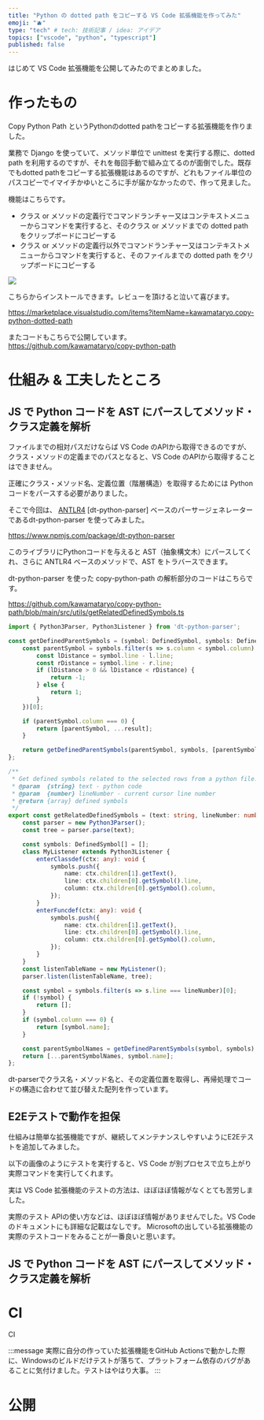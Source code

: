 ```yaml
---
title: "Python の dotted path をコピーする VS Code 拡張機能を作ってみた"
emoji: "🫐"
type: "tech" # tech: 技術記事 / idea: アイデア
topics: ["vscode", "python", "typescript"]
published: false
---
```


はじめて VS Code 拡張機能を公開してみたのでまとめました。

# 作ったもの

Copy Python Path というPythonのdotted pathをコピーする拡張機能を作りました。

業務で Django を使っていて、メソッド単位で unittest を実行する際に、dotted path を利用するのですが、それを毎回手動で組み立てるのが面倒でした。既存でもdotted pathをコピーする拡張機能はあるのですが、どれもファイル単位のパスコピーでイマイチかゆいところに手が届かなかったので、作って見ました。

機能はこちらです。

* クラス or メソッドの定義行でコマンドランチャー又はコンテキストメニューからコマンドを実行すると、そのクラス or メソッドまでの dotted path をクリップボードにコピーする
* クラス or メソッドの定義行以外でコマンドランチャー又はコンテキストメニューからコマンドを実行すると、そのファイルまでの dotted path をクリップボードにコピーする

![](https://i.gyazo.com/fe88befdaea034eff0adfd4caacd028f.gif)

こちらからインストールできます。レビューを頂けると泣いて喜びます。

https://marketplace.visualstudio.com/items?itemName=kawamataryo.copy-python-dotted-path

またコードもこちらで公開しています。
https://github.com/kawamataryo/copy-python-path

# 仕組み & 工夫したところ

## JS で Python コードを AST にパースしてメソッド・クラス定義を解析
ファイルまでの相対パスだけならば VS Code のAPIから取得できるのですが、クラス・メソッドの定義までのパスとなると、VS Code のAPIから取得することはできません。

正確にクラス・メソッド名、定義位置（階層構造）を取得するためには Python コードをパースする必要がありました。

そこで今回は、 [ANTLR4](https://github.com/antlr/antlr4) [dt-python-parser] ベースのパーサージェネレーターであるdt-python-parser を使ってみました。

https://www.npmjs.com/package/dt-python-parser

このライブラリにPythonコードを与えると AST（抽象構文木）にパースしてくれ、さらに ANTLR4 ベースのメソッドで、AST をトラバースできます。

dt-python-parser を使った copy-python-path の解析部分のコードはこちらです。

https://github.com/kawamataryo/copy-python-path/blob/main/src/utils/getRelatedDefinedSymbols.ts
```ts:src/utils/getDefinedParentSymbols.ts
import { Python3Parser, Python3Listener } from 'dt-python-parser';

const getDefinedParentSymbols = (symbol: DefinedSymbol, symbols: DefinedSymbol[], result: DefinedSymbol[] = []): DefinedSymbol[] => {
	const parentSymbol = symbols.filter(s => s.column < symbol.column).sort((l, r) => {
		const lDistance = symbol.line - l.line;
		const rDistance = symbol.line - r.line;
		if (lDistance > 0 && lDistance < rDistance) {
			return -1;
		} else {
			return 1;
		}
	})[0];

	if (parentSymbol.column === 0) {
		return [parentSymbol, ...result];
	}

	return getDefinedParentSymbols(parentSymbol, symbols, [parentSymbol, ...result]);
};

/**
 * Get defined symbols related to the selected rows from a python file. e.g. Class name, function name
 * @param  {string} text - python code
 * @param  {number} lineNumber - current cursor line number
 * @return {array} defined symbols
 */
export const getRelatedDefinedSymbols = (text: string, lineNumber: number): string[] => {
	const parser = new Python3Parser();
	const tree = parser.parse(text);

	const symbols: DefinedSymbol[] = [];
	class MyListener extends Python3Listener {
		enterClassdef(ctx: any): void {
			symbols.push({
				name: ctx.children[1].getText(),
				line: ctx.children[0].getSymbol().line,
				column: ctx.children[0].getSymbol().column,
			});
		}
		enterFuncdef(ctx: any): void {
			symbols.push({
				name: ctx.children[1].getText(),
				line: ctx.children[0].getSymbol().line,
				column: ctx.children[0].getSymbol().column,
			});
		}
	}
	const listenTableName = new MyListener();
	parser.listen(listenTableName, tree);

	const symbol = symbols.filter(s => s.line === lineNumber)[0];
	if (!symbol) {
		return [];
	}
	if (symbol.column === 0) {
		return [symbol.name];
	}

	const parentSymbolNames = getDefinedParentSymbols(symbol, symbols).map(s => s.name);
	return [...parentSymbolNames, symbol.name];
};
```

dt-parserでクラス名・メソッド名と、その定義位置を取得し、再帰処理でコードの構造に合わせて並び替えた配列を作っています。

## E2Eテストで動作を担保
仕組みは簡単な拡張機能ですが、継続してメンテナンスしやすいようにE2Eテストを追加してみました。

以下の画像のようにテストを実行すると、VS Code が別プロセスで立ち上がり実際コマンドを実行してくれます。

実は VS Code 拡張機能のテストの方法は、ほぼほぼ情報がなくとても苦労しました。

実際のテスト APIの使い方などは、ほぼほぼ情報がありませんでした。VS Codeのドキュメントにも詳細な記載はなしです。
Microsoftの出している拡張機能の実際のテストコードをみることが一番良いと思います。

## JS で Python コードを AST にパースしてメソッド・クラス定義を解析

# CI

CI 

:::message
実際に自分の作っていた拡張機能をGitHub Actionsで動かした際に、Windowsのビルドだけテストが落ちて、プラットフォーム依存のバグがあることに気付けました。テストはやはり大事。
:::

# 公開